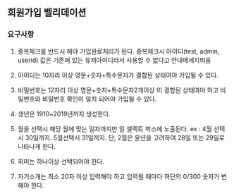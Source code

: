 ## 회원가입 벨리데이션

### 요구사항

1. 중복체크를 반드시 해야 가입완료처리가 된다.
중복체크시 아이디(test, admin, userid) 값은 기존에
있는 유저아이디라서 사용할 수 없다고 안내메세지띄움

2. 아이디는 10자리 이상 영문+숫자+특수문자가 결합된
상태여야 가입될 수 있다.

3. 비밀번호는 12자리 이상 영문+숫자+특수문자2개이상
이 결합된 상태여야 하고 비밀번호와 비밀번호 확인이 
일치 되어야 가입될 수 있다.

4. 생년은 1910~2019년까지 생성한다.

5. 월을 선택시 해당 월에 맞는 일자까지만 일 셀렉트
박스에 노출된다. ex : 4월 선택시 30일까지. 5월선택시
31일까지. 단, 2월은 윤년을 고려하여 28일 또는 29일로
나타나게 한다.

6. 취미는 하나이상 선택되어야 한다.

7. 자기소개는 최소 20자 이상 입력해야 하고 입력될 때마다
하단의 0/300 숫자가 변해야 한다.
